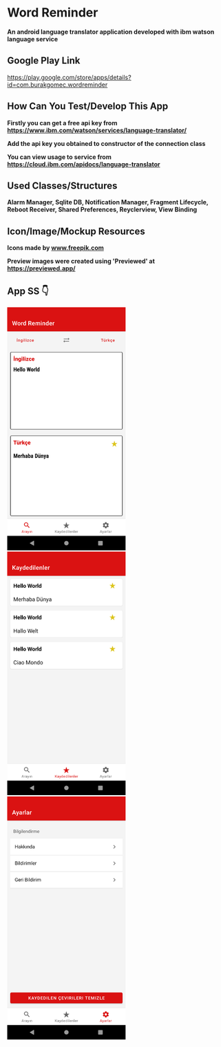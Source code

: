 # Word Reminder
**An android language translator application developed with ibm watson language service**

## Google Play Link
https://play.google.com/store/apps/details?id=com.burakgomec.wordreminder

## How Can You Test/Develop This App
**Firstly you can get a free api key from https://www.ibm.com/watson/services/language-translator/**

**Add the api key you obtained to constructor of the connection class**

**You can view usage to service from https://cloud.ibm.com/apidocs/language-translator**

## Used Classes/Structures
**Alarm Manager, Sqlite DB, Notification Manager, Fragment Lifecycle, Reboot Receiver, Shared Preferences, Reyclerview, View Binding**


## Icon/Image/Mockup Resources
**Icons made by www.freepik.com**

**Preview images were created using 'Previewed' at https://previewed.app/**

## App SS  :point_down:
<a href="url"><img src="https://github.com/BurakGomec/Word_Reminder/blob/main/ss1.png" width="275"></a>
<a href="url"><img src="https://github.com/BurakGomec/Word_Reminder/blob/main/ss2.png" width="275"></a>
<a href="url"><img src="https://github.com/BurakGomec/Word_Reminder/blob/main/ss3.png" width="275"></a>
